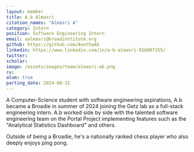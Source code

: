 ```yaml
---
layout: member
title: A.b Almasri
citation_names: "Almasri A"
category: Intern
position: Software Engineering Intern
email: aalmasri@broadinstitute.org
github: https://github.com/AnothaAb
linkedin: https://www.linkedin.com/in/a-b-almasri-81b007255/
twitter: 
scholar: 
image: /assets/images/team/almasri-ab.png
cv:
alum: true
parting_date: 2024-08-31
---
```


A Computer-Science student with software engineering aspirations, A.b became a Broadie in summer of 2024 joining the Getz lab as a full-stack engineering intern. A.b worked side by side with the talented software engineering team on the Portal Project implementing features such as the "Analytical Statistics Dashboard" and others. 

Outside of being a Broadie, he's a nationally ranked chess player who also deeply enjoys ping pong.
